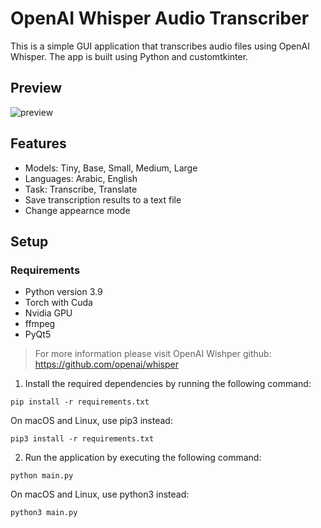 # OpenAI Whisper Audio Transcriber
	
This is a simple GUI application that transcribes audio files using OpenAI Whisper. The app is built using Python and customtkinter.

## Preview
![preview](https://user-images.githubusercontent.com/63475761/224495737-d7dd2398-b732-4751-bd4f-60e5c5fbefc1.png)

## Features
* Models: Tiny, Base, Small, Medium, Large
* Languages: Arabic, English
* Task: Transcribe, Translate
* Save transcription results to a text file
* Change appearnce mode

## Setup

### Requirements
* Python version 3.9
* Torch with Cuda
* Nvidia GPU
* ffmpeg
* PyQt5 

> For more information please visit OpenAI Wishper github: https://github.com/openai/whisper

1. Install the required dependencies by running the following command:

```
pip install -r requirements.txt
```
On macOS and Linux, use pip3 instead:
```
pip3 install -r requirements.txt
```

2. Run the application by executing the following command:

```
python main.py 
```
On macOS and Linux, use python3 instead:

```
python3 main.py
